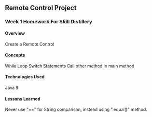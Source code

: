 ## Remote Control Project

### Week 1 Homework For Skill Distillery

#### Overview
Create a Remote Control
#### Concepts

While Loop
Switch Statements
Call other method in main method

#### Technologies Used
Java 8
#### Lessons Learned
Never use "==" for String comparison, instead using ".equal()" method.
